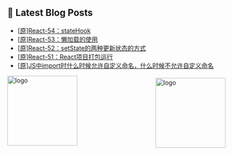 ## 📕 Latest Blog Posts

<!-- BLOG-POST-LIST:START -->
- [[原]React-54：stateHook](https://blog.csdn.net/sinat_41696687/article/details/115915913)
- [[原]React-53：懒加载的使用](https://blog.csdn.net/sinat_41696687/article/details/115911774)
- [[原]React-52：setState的两种更新状态的方式](https://blog.csdn.net/sinat_41696687/article/details/115905905)
- [[原]React-51：React项目打包运行](https://blog.csdn.net/sinat_41696687/article/details/115897941)
- [[原]JS中import时什么时候允许自定义命名，什么时候不允许自定义命名](https://blog.csdn.net/sinat_41696687/article/details/115895716)
<!-- BLOG-POST-LIST:END -->
<img src="https://github-readme-stats.vercel.app/api?username=qq1120637483&show_icons=true" alt="logo" height="160" align="right" style="margin: 5px; margin-bottom: 20px;" />

<img src="https://github-profile-trophy.vercel.app/?username=qq1120637483&theme=flat&column=7" alt="logo" height="160" align="center" style="margin: auto; margin-bottom: 20px;" />


<!--
**qq1120637483/qq1120637483** is a ✨ _special_ ✨ repository because its `README.md` (this file) appears on your GitHub profile.

Here are some ideas to get you started:

- 🔭 I’m currently working on ...
- 🌱 I’m currently learning ...
- 👯 I’m looking to collaborate on ...
- 🤔 I’m looking for help with ...
- 💬 Ask me about ...
- 📫 How to reach me: ...
- 😄 Pronouns: ...
- ⚡ Fun fact: ...
-->
